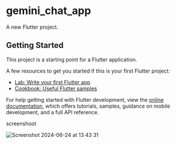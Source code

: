 # gemini_chat_app

A new Flutter project.

## Getting Started

This project is a starting point for a Flutter application.

A few resources to get you started if this is your first Flutter project:

- [Lab: Write your first Flutter app](https://docs.flutter.dev/get-started/codelab)
- [Cookbook: Useful Flutter samples](https://docs.flutter.dev/cookbook)

For help getting started with Flutter development, view the
[online documentation](https://docs.flutter.dev/), which offers tutorials,
samples, guidance on mobile development, and a full API reference.

screenshoot

![Screenshot 2024-06-24 at 13 43 31](https://github.com/ndridm2/flutter_gemini_chat_app/assets/64353589/3d5460cb-0ff6-49df-9484-18005c18a541)
